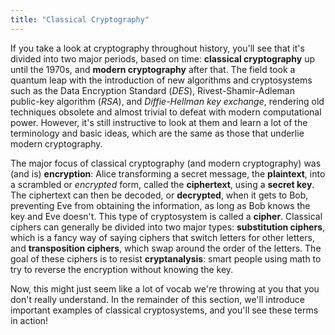 ```yaml
---
title: "Classical Cryptography"
---
```


If you take a look at cryptography throughout history, you'll see that it's divided into two major periods, based on time: **classical cryptography** up until the 1970s, and **modern cryptography** after that. The field took a quantum leap with the introduction of new algorithms and cryptosystems such as the Data Encryption Standard (*DES*), Rivest-Shamir-Adleman public-key algorithm (*RSA*), and *Diffie-Hellman key exchange*, rendering old techniques obsolete and almost trivial to defeat with modern computational power. However, it's still instructive to look at them and learn a lot of the terminology and basic ideas, which are the same as those that underlie modern cryptography.

The major focus of classical cryptography (and modern cryptography) was (and is) **encryption**: Alice transforming a secret message, the **plaintext**, into a scrambled or *encrypted* form, called the **ciphertext**, using a **secret key**. The ciphertext can then be decoded, or **decrypted**, when it gets to Bob, preventing Eve from obtaining the information, as long as Bob knows the key and Eve doesn't. This type of cryptosystem is called a **cipher**. Classical ciphers can generally be divided into two major types: **substitution ciphers**, which is a fancy way of saying ciphers that switch letters for other letters, and **transposition ciphers**, which swap around the order of the letters. The goal of these ciphers is to resist **cryptanalysis**: smart people using math to try to reverse the encryption without knowing the key.

Now, this might just seem like a lot of vocab we're throwing at you that you don't really understand. In the remainder of this section, we'll introduce important examples of classical cryptosystems, and you'll see these terms in action!
